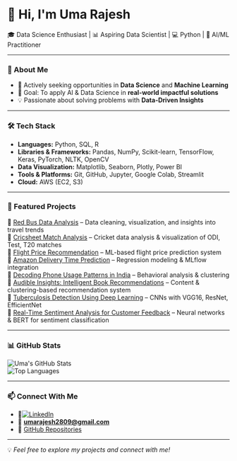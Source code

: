 # 👋 Hi, I'm Uma Rajesh  

🎓 Data Science Enthusiast | 📊 Aspiring Data Scientist | 💻 Python | 🚀 AI/ML Practitioner  

---

### 🌟 About Me  
- 🌱 Actively seeking opportunities in **Data Science** and **Machine Learning**  
- 🚀 Goal: To apply AI & Data Science in **real-world impactful solutions**  
- 💡 Passionate about solving problems with **Data-Driven Insights**  

---

### 🛠️ Tech Stack  
- **Languages:** Python, SQL, R  
- **Libraries & Frameworks:** Pandas, NumPy, Scikit-learn, TensorFlow, Keras, PyTorch, NLTK, OpenCV  
- **Data Visualization:** Matplotlib, Seaborn, Plotly, Power BI  
- **Tools & Platforms:** Git, GitHub, Jupyter, Google Colab, Streamlit  
- **Cloud:** AWS (EC2, S3)  

---

### 📌 Featured Projects  
🔹 [Red Bus Data Analysis](#) – Data cleaning, visualization, and insights into travel trends  
🔹 [Cricsheet Match Analysis](#) – Cricket data analysis & visualization of ODI, Test, T20 matches  
🔹 [Flight Price Recommendation](#) – ML-based flight price prediction system  
🔹 [Amazon Delivery Time Prediction](#) – Regression modeling & MLflow integration  
🔹 [Decoding Phone Usage Patterns in India](#) – Behavioral analysis & clustering  
🔹 [Audible Insights: Intelligent Book Recommendations](#) – Content & clustering-based recommendation system  
🔹 [Tuberculosis Detection Using Deep Learning](#) – CNNs with VGG16, ResNet, EfficientNet  
🔹 [Real-Time Sentiment Analysis for Customer Feedback](#) – Neural networks & BERT for sentiment classification  

---

### 📊 GitHub Stats  
![Uma's GitHub Stats](https://github-readme-stats.vercel.app/api?username=Umarajesh28&show_icons=true&theme=tokyonight)  
![Top Languages](https://github-readme-stats.vercel.app/api/top-langs/?username=Umarajesh28&layout=compact&theme=tokyonight)

---

### 📫 Connect With Me  
- 💼[![LinkedIn](https://img.shields.io/badge/LinkedIn-blue?logo=linkedin&logoColor=white)](https://www.linkedin.com/in/uma-rajesh/)  
- 📧 **umarajesh2809@gmail.com**  
- 📂 [GitHub Repositories](#)  


---

💡 *Feel free to explore my projects and connect with me!*  
